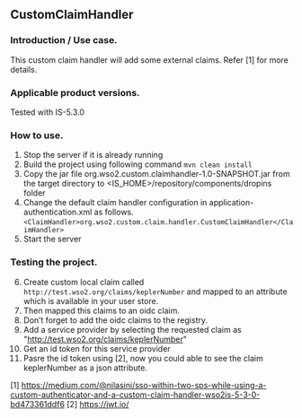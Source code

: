 ## CustomClaimHandler
### Introduction / Use case.
This custom claim handler will add some external claims. Refer \[1] for more details.

### Applicable product versions.
Tested with IS-5.3.0

### How to use.
1) Stop the server if it is already running
2) Build the project using following command ```mvn clean install```
3) Copy the jar file org.wso2.custom.claimhandler-1.0-SNAPSHOT.jar from the target directory to <IS_HOME>/repository/components/dropins folder
4) Change the default claim handler configuration in application-authentication.xml as follows.
```<ClaimHandler>org.wso2.custom.claim.handler.CustomClaimHandler</ClaimHandler>```
5) Start the server

### Testing the project.
6) Create custom local claim called ```http://test.wso2.org/claims/keplerNumber``` and mapped to an attribute which is available in your user store.
7) Then mapped this claims to an oidc claim.
8) Don’t forget to add the oidc claims to the registry.
9) Add a service provider by selecting the requested claim as "http://test.wso2.org/claims/keplerNumber"
10) Get an id token for this service provider
11) Pasre the id token using \[2], now you could able to see the claim keplerNumber as a json attribute.


\[1] https://medium.com/@nilasini/sso-within-two-sps-while-using-a-custom-authenticator-and-a-custom-claim-handler-wso2is-5-3-0-bd473361ddf6
\[2] https://jwt.io/



